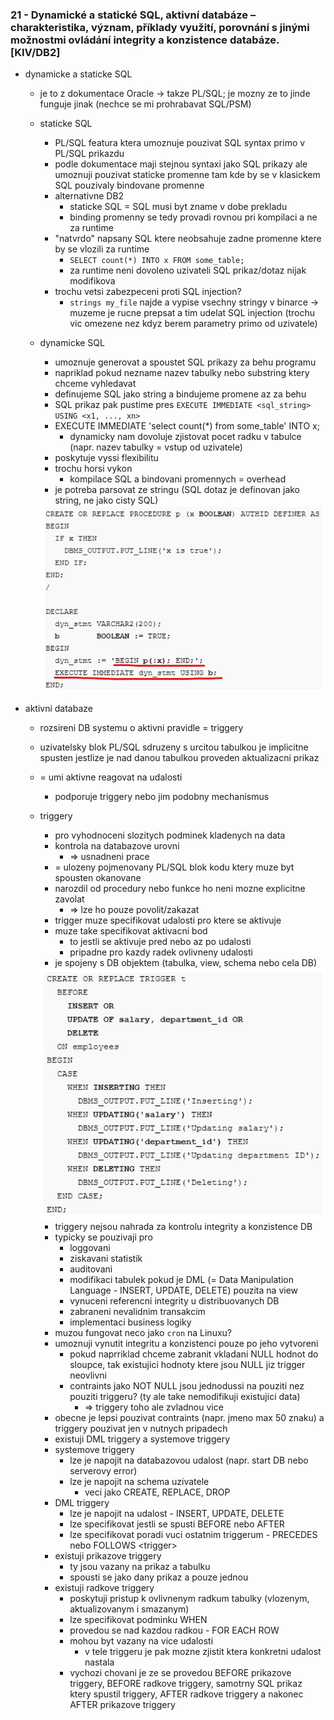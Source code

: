 ### 21 - Dynamické a statické SQL, aktivní databáze – charakteristika, význam, příklady využití, porovnání s jinými možnostmi ovládání integrity a konzistence databáze. [KIV/DB2]

- dynamicke a staticke SQL
  - je to z dokumentace Oracle -> takze PL/SQL; je mozny ze to jinde funguje jinak (nechce se mi prohrabavat SQL/PSM)
  - staticke SQL
    - PL/SQL featura ktera umoznuje pouzivat SQL syntax primo v PL/SQL prikazdu
    - podle dokumentace maji stejnou syntaxi jako SQL prikazy ale umoznuji pouzivat staticke promenne tam kde by se v klasickem SQL pouzivaly bindovane promenne
    - alternativne DB2
      - staticke SQL = SQL musi byt zname v dobe prekladu
      - binding promenny se tedy provadi rovnou pri kompilaci a ne za runtime
    - "natvrdo" napsany SQL ktere neobsahuje zadne promenne ktere by se vlozili za runtime
      - `SELECT count(*) INTO x FROM some_table;`
      - za runtime neni dovoleno uzivateli SQL prikaz/dotaz nijak modifikova
    - trochu vetsi zabezpeceni proti SQL injection?
      - `strings my_file` najde a vypise vsechny stringy v binarce -> muzeme je rucne prepsat a tim udelat SQL injection (trochu vic omezene nez kdyz berem parametry primo od uzivatele)
  - dynamicke SQL
    - umoznuje generovat a spoustet SQL prikazy za behu programu
    - napriklad pokud nezname nazev tabulky nebo substring ktery chceme vyhledavat
    - definujeme SQL jako string a bindujeme promene az za behu
    - SQL prikaz pak pustime pres `EXECUTE IMMEDIATE <sql_string> USING <x1, ..., xn>`
    - EXECUTE IMMEDIATE 'select count(*) from some_table' INTO x;
      - dynamicky nam dovoluje zjistovat pocet radku v tabulce (napr. nazev tabulky = vstup od uzivatele)
    - poskytuje vyssi flexibilitu
    - trochu horsi vykon
      - kompilace SQL a bindovani promennych = overhead
    - je potreba parsovat ze stringu (SQL dotaz je definovan jako string, ne jako cisty SQL)

    <img src="img/21/01.png">

- aktivni databaze
  - rozsireni DB systemu o aktivni pravidle = triggery
  - uzivatelsky blok PL/SQL sdruzeny s urcitou tabulkou je implicitne spusten jestlize je nad danou tabulkou proveden aktualizacni prikaz
  - = umi aktivne reagovat na udalosti
    - podporuje triggery nebo jim podobny mechanismus
  - triggery
    - pro vyhodnoceni slozitych podminek kladenych na data
    - kontrola na databazove urovni
      - => usnadneni prace
    - = ulozeny pojmenovany PL/SQL blok kodu ktery muze byt spousten okanovane
    - narozdil od procedury nebo funkce ho neni mozne explicitne zavolat
      - => lze ho pouze povolit/zakazat
    - trigger muze specifikovat udalosti pro ktere se aktivuje
    - muze take specifikovat aktivacni bod
      - to jestli se aktivuje pred nebo az po udalosti
      - pripadne pro kazdy radek ovlivneny udalosti
    - je spojeny s DB objektem (tabulka, view, schema nebo cela DB)

    <img src="img/21/02.png">

    - triggery nejsou nahrada za kontrolu integrity a konzistence DB
    - typicky se pouzivaji pro
      - loggovani
      - ziskavani statistik
      - auditovani
      - modifikaci tabulek pokud je DML (= Data Manipulation Language - INSERT, UPDATE, DELETE) pouzita na view
      - vynuceni referencni integrity u distribuovanych DB
      - zabraneni nevalidnim transakcim
      - implementaci business logiky
    - muzou fungovat neco jako `cron` na Linuxu?
    - umoznuji vynutit integritu a konzistenci pouze po jeho vytvoreni
      - pokud naprriklad chceme zabranit vkladani NULL hodnot do sloupce, tak existujici hodnoty ktere jsou NULL jiz trigger neovlivni
      - contraints jako NOT NULL jsou jednodussi na pouziti nez pouziti triggeru? (ty ale take nemodifikuji existujici data)
        - => triggery toho ale zvladnou vice
    - obecne je lepsi pouzivat contraints (napr. jmeno max 50 znaku) a triggery pouzivat jen v nutnych pripadech
    - existuji DML triggery a systemove triggery
    - systemove triggery
      - lze je napojit na databazovou udalost (napr. start DB nebo serverovy error)
      - lze je napojit na schema uzivatele
        - veci jako CREATE, REPLACE, DROP
    - DML triggery
      - lze je napojit na udalost - INSERT, UPDATE, DELETE
      - lze specifikovat jestli se spusti BEFORE nebo AFTER
      - lze specifikovat poradi vuci ostatnim triggerum - PRECEDES nebo FOLLOWS \<trigger\>
    - existuji prikazove triggery
      - ty jsou vazany na prikaz a tabulku
      - spousti se jako dany prikaz a pouze jednou
    - existuji radkove triggery
      - poskytuji pristup k ovlivnenym radkum tabulky (vlozenym, aktualizovanym i smazanym)
      - lze specifikovat podminku WHEN
      - provedou se nad kazdou radkou - FOR EACH ROW
      - mohou byt vazany na vice udalosti
        - v tele triggeru je pak mozne zjistit ktera konkretni udalost nastala
      - vychozi chovani je ze se provedou BEFORE prikazove triggery, BEFORE radkove triggery, samotrny SQL prikaz ktery spustil triggery, AFTER radkove triggery a nakonec AFTER prikazove triggery
